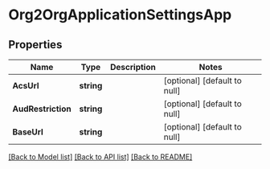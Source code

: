 # Org2OrgApplicationSettingsApp

## Properties
Name | Type | Description | Notes
------------ | ------------- | ------------- | -------------
**AcsUrl** | **string** |  | [optional] [default to null]
**AudRestriction** | **string** |  | [optional] [default to null]
**BaseUrl** | **string** |  | [optional] [default to null]

[[Back to Model list]](../README.md#documentation-for-models) [[Back to API list]](../README.md#documentation-for-api-endpoints) [[Back to README]](../README.md)

